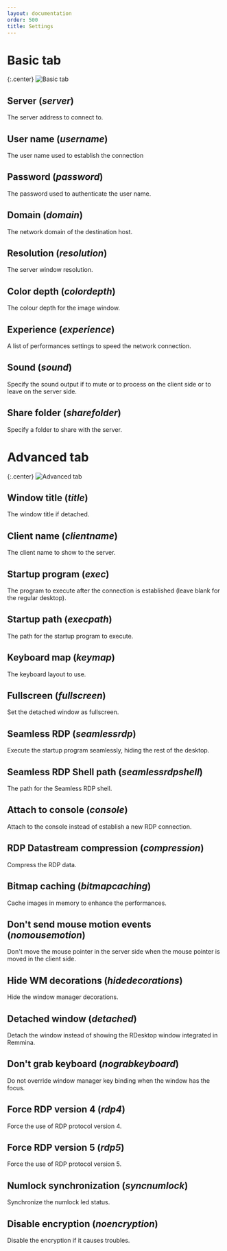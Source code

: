 ```yaml
---
layout: documentation
order: 500
title: Settings
---
```

# Basic tab

{:.center}
![Basic tab](/resources/remmina-plugin-rdesktop/archive/latest/english/general.png)

## **Server** (*server*)

The server address to connect to.

## **User name** (*username*)

The user name used to establish the connection

## **Password** (*password*)

The password used to authenticate the user name.

## **Domain** (*domain*)

The network domain of the destination host.

## **Resolution** (*resolution*)

The server window resolution.

## **Color depth** (*colordepth*)

The colour depth for the image window.

## **Experience** (*experience*)

A list of performances settings to speed the network connection.

## **Sound** (*sound*)

Specify the sound output if to mute or to process on the client side or to leave
on the server side.

## **Share folder** (*sharefolder*)

Specify a folder to share with the server.

# Advanced tab

{:.center}
![Advanced tab](/resources/remmina-plugin-rdesktop/archive/latest/english/advanced.png)

## **Window title** (*title*)

The window title if detached.

## **Client name** (*clientname*)

The client name to show to the server.

## **Startup program** (*exec*)

The program to execute after the connection is established (leave blank for the
regular desktop).

## **Startup path** (*execpath*)

The path for the startup program to execute.

## **Keyboard map** (*keymap*)

The keyboard layout to use.

## **Fullscreen** (*fullscreen*)

Set the detached window as fullscreen.

## **Seamless RDP** (*seamlessrdp*)

Execute the startup program seamlessly, hiding the rest of the desktop.

## **Seamless RDP Shell path** (*seamlessrdpshell*)

The path for the Seamless RDP shell.

## **Attach to console** (*console*)

Attach to the console instead of establish a new RDP connection.

## **RDP Datastream compression** (*compression*)

Compress the RDP data.

## **Bitmap caching** (*bitmapcaching*)

Cache images in memory to enhance the performances.

## **Don't send mouse motion events** (*nomousemotion*)

Don't move the mouse pointer in the server side when the mouse pointer is moved
in the client side.

## **Hide WM decorations** (*hidedecorations*)

Hide the window manager decorations.

## **Detached window** (*detached*)

Detach the window instead of showing the RDesktop window integrated in Remmina.

## **Don't grab keyboard** (*nograbkeyboard*)

Do not override window manager key binding when the window has the focus.

## **Force RDP version 4** (*rdp4*)

Force the use of RDP protocol version 4.

## **Force RDP version 5** (*rdp5*)

Force the use of RDP protocol version 5.

## **Numlock synchronization** (*syncnumlock*)

Synchronize the numlock led status.

## **Disable encryption** (*noencryption*)

Disable the encryption if it causes troubles.
